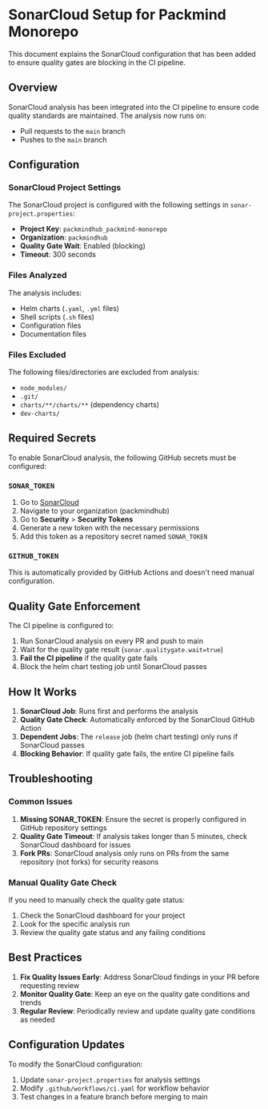 # SonarCloud Setup for Packmind Monorepo

This document explains the SonarCloud configuration that has been added to ensure quality gates are blocking in the CI pipeline.

## Overview

SonarCloud analysis has been integrated into the CI pipeline to ensure code quality standards are maintained. The analysis now runs on:
- Pull requests to the `main` branch
- Pushes to the `main` branch

## Configuration

### SonarCloud Project Settings

The SonarCloud project is configured with the following settings in `sonar-project.properties`:

- **Project Key**: `packmindhub_packmind-monorepo`
- **Organization**: `packmindhub`
- **Quality Gate Wait**: Enabled (blocking)
- **Timeout**: 300 seconds

### Files Analyzed

The analysis includes:
- Helm charts (`.yaml`, `.yml` files)
- Shell scripts (`.sh` files)
- Configuration files
- Documentation files

### Files Excluded

The following files/directories are excluded from analysis:
- `node_modules/`
- `.git/`
- `charts/**/charts/**` (dependency charts)
- `dev-charts/`

## Required Secrets

To enable SonarCloud analysis, the following GitHub secrets must be configured:

### `SONAR_TOKEN`
1. Go to [SonarCloud](https://sonarcloud.io)
2. Navigate to your organization (packmindhub)
3. Go to **Security** > **Security Tokens**
4. Generate a new token with the necessary permissions
5. Add this token as a repository secret named `SONAR_TOKEN`

### `GITHUB_TOKEN`
This is automatically provided by GitHub Actions and doesn't need manual configuration.

## Quality Gate Enforcement

The CI pipeline is configured to:
1. Run SonarCloud analysis on every PR and push to main
2. Wait for the quality gate result (`sonar.qualitygate.wait=true`)
3. **Fail the CI pipeline** if the quality gate fails
4. Block the helm chart testing job until SonarCloud passes

## How It Works

1. **SonarCloud Job**: Runs first and performs the analysis
2. **Quality Gate Check**: Automatically enforced by the SonarCloud GitHub Action
3. **Dependent Jobs**: The `release` job (helm chart testing) only runs if SonarCloud passes
4. **Blocking Behavior**: If quality gate fails, the entire CI pipeline fails

## Troubleshooting

### Common Issues

1. **Missing SONAR_TOKEN**: Ensure the secret is properly configured in GitHub repository settings
2. **Quality Gate Timeout**: If analysis takes longer than 5 minutes, check SonarCloud dashboard for issues
3. **Fork PRs**: SonarCloud analysis only runs on PRs from the same repository (not forks) for security reasons

### Manual Quality Gate Check

If you need to manually check the quality gate status:
1. Check the SonarCloud dashboard for your project
2. Look for the specific analysis run
3. Review the quality gate status and any failing conditions

## Best Practices

1. **Fix Quality Issues Early**: Address SonarCloud findings in your PR before requesting review
2. **Monitor Quality Gate**: Keep an eye on the quality gate conditions and trends
3. **Regular Review**: Periodically review and update quality gate conditions as needed

## Configuration Updates

To modify the SonarCloud configuration:
1. Update `sonar-project.properties` for analysis settings
2. Modify `.github/workflows/ci.yaml` for workflow behavior
3. Test changes in a feature branch before merging to main